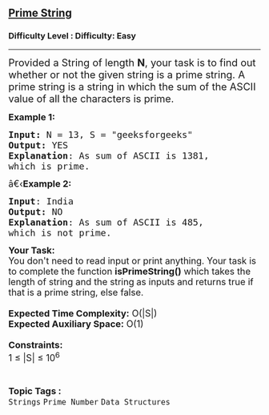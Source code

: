 <h2><a href="https://www.geeksforgeeks.org/problems/prime-string3953/1?page=4&category=Strings&difficulty=Easy&status=unsolved&sortBy=latest">Prime String</a></h2><h3>Difficulty Level : Difficulty: Easy</h3><hr><div class="problems_problem_content__Xm_eO"><p><span style="font-size:20px">Provided a String of length <strong>N</strong>, your task is to find out whether or not the given string is a prime string. A prime string is a string in which the sum of the ASCII value of all the characters is prime.</span></p>

<p><span style="font-size:18px"><strong>Example 1:</strong></span></p>

<pre><span style="font-size:18px"><strong>Input: </strong>N = 13, S = "geeksforgeeks"
<strong>Output:</strong> YES
<strong>Explanation</strong>: As sum of ASCII is 1381,
which is prime.</span></pre>

<p><span style="font-size:18px">â€‹<strong>Example 2:&nbsp;</strong></span></p>

<pre><span style="font-size:18px"><strong>Input</strong>: India</span><span style="font-size:18px">
<strong>Output:</strong> NO
<strong>Explanation</strong>: As sum of ASCII is 485,
which is not prime.</span></pre>

<p><span style="font-size:18px"><strong>Your Task:&nbsp;&nbsp;</strong><br>
You don't need to read input or print anything. Your task is to complete the function&nbsp;<strong>isPrimeString()</strong>&nbsp;which takes the length of string and the string<strong>&nbsp;</strong>as inputs and returns true if that is a prime string, else false.<br>
<br>
<strong>Expected Time Complexity:</strong>&nbsp;O(|S|)<br>
<strong>Expected Auxiliary Space:</strong>&nbsp;O(1)<br>
<br>
<strong>Constraints:</strong><br>
1 ≤ |S| ≤ 10<sup>6</sup></span></p>
</div><br><p><span style=font-size:18px><strong>Topic Tags : </strong><br><code>Strings</code>&nbsp;<code>Prime Number</code>&nbsp;<code>Data Structures</code>&nbsp;